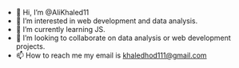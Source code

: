 - 👋 Hi, I’m @AliKhaled11
- 👀 I’m interested in web development and data analysis.
- 🌱 I’m currently learning JS.
- 💞️ I’m looking to collaborate on data analysis or web development projects.
- 📫 How to reach me my email is khaledhod111@gmail.com

<!---
AliKhaled11/AliKhaled11 is a ✨ special ✨ repository because its `README.md` (this file) appears on your GitHub profile.
You can click the Preview link to take a look at your changes.
--->
